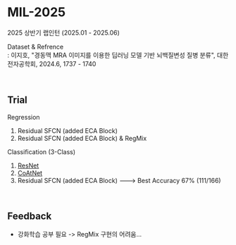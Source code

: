 # MIL-2025
2025 상반기 랩인턴 (2025.01 - 2025.06)

Dataset & Refrence    
: 이지호, "경동맥 MRA 이미지를 이용한 딥러닝 모델 기반 뇌백질변성 질병 분류", 대한전자공학회, 2024.6, 1737 - 1740

<br>

## Trial

Regression
1. Residual SFCN (added ECA Block)
2. Residual SFCN (added ECA Block) & RegMix

Classification (3-Class)
1. [ResNet](https://github.com/kenshohara/3D-ResNets-PyTorch)
2. [CoAtNet](https://github.com/Uljibuh/3D_CoAtNet?tab=readme-ov-file)
3. Residual SFCN (added ECA Block)  ---> Best Accuracy 67% (111/166)

<br>

## Feedback
- 강화학습 공부 필요 -> RegMix 구현의 어려움...
